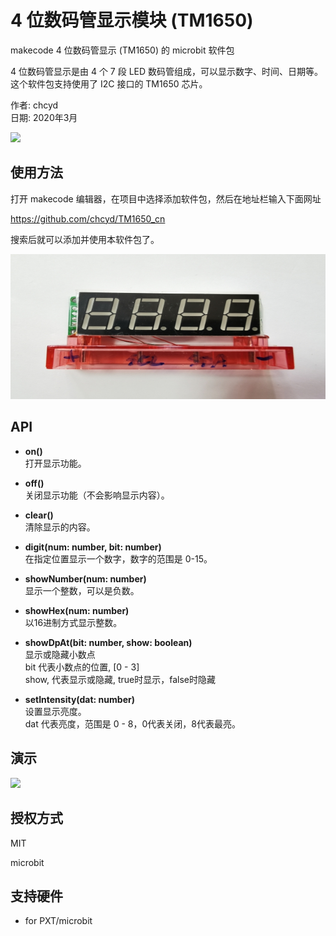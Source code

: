 # 4 位数码管显示模块 (TM1650)
makecode 4 位数码管显示 (TM1650) 的 microbit 软件包  

4 位数码管显示是由 4 个 7 段 LED 数码管组成，可以显示数字、时间、日期等。这个软件包支持使用了 I2C 接口的 TM1650 芯片。  

作者: chcyd  
日期: 2020年3月  

![](./icon.png)  

## 使用方法

打开 makecode 编辑器，在项目中选择添加软件包，然后在地址栏输入下面网址  

https://github.com/chcyd/TM1650_cn  

搜索后就可以添加并使用本软件包了。  

![](./4-LED.jpg)

## API

- **on()**  
打开显示功能。  

- **off()**  
关闭显示功能（不会影响显示内容）。  

- **clear()**  
清除显示的内容。  

- **digit(num: number, bit: number)**  
在指定位置显示一个数字，数字的范围是 0-15。  

- **showNumber(num: number)**  
显示一个整数，可以是负数。  

- **showHex(num: number)**  
以16进制方式显示整数。  

- **showDpAt(bit: number, show: boolean)**  
显示或隐藏小数点  
bit 代表小数点的位置, [0 - 3]  
show, 代表显示或隐藏, true时显示，false时隐藏  

- **setIntensity(dat: number)**  
设置显示亮度。  
dat 代表亮度，范围是 0 - 8，0代表关闭，8代表最亮。  

## 演示

![](./demo.jpg)

## 授权方式  

MIT

microbit

## 支持硬件

* for PXT/microbit
